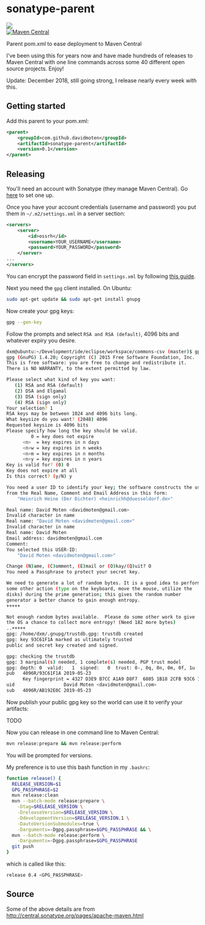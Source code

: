 sonatype-parent
===============
<a href="https://travis-ci.org/davidmoten/sonatype-parent"><img src="https://travis-ci.org/davidmoten/sonatype-parent.svg"/></a><br/>
[![Maven Central](https://maven-badges.herokuapp.com/maven-central/com.github.davidmoten/sonatype-parent/badge.svg?style=flat)](https://maven-badges.herokuapp.com/maven-central/com.github.davidmoten/sonatype-parent)

Parent pom.xml to ease deployment to Maven Central

I've been using this for years now and have made hundreds of releases to Maven Central with one line commands across some 40 different open source projects. Enjoy!

Update: December 2018, still going strong, I release nearly every week with this.

Getting started
----------------
Add this parent to your pom.xml:

```xml
<parent>
    <groupId>com.github.davidmoten</groupId>
    <artifactId>sonatype-parent</artifactId>
    <version>0.1</version>
</parent>
```

Releasing
----------
You'll need an account with Sonatype (they manage Maven Central). Go [here](http://central.sonatype.org/pages/ossrh-guide.html) to set one up.

Once you have your account credentials (username and password) you put them in `~/.m2/settings.xml` in a server section:

```xml
<servers>
    <server>
        <id>ossrh</id>
        <username>YOUR_USERNAME</username>
        <password>YOUR_PASSWORD</password>
    </server>
...
</servers>
```
You can encrypt the password field in `settings.xml` by following [this guide](https://maven.apache.org/guides/mini/guide-encryption.html).

Next you need the `gpg` client installed. On Ubuntu:

```bash
sudo apt-get update && sudo apt-get install gnupg
```

Now create your gpg keys:

```bash
gpg --gen-key
```
Follow the prompts and select `RSA and RSA (default)`, 4096 bits and whatever expiry you desire.

```bash
dxm@ubuntu:~/Development/ide/eclipse/workspace/commons-csv (master)$ gpg --gen-key
gpg (GnuPG) 1.4.20; Copyright (C) 2015 Free Software Foundation, Inc.
This is free software: you are free to change and redistribute it.
There is NO WARRANTY, to the extent permitted by law.

Please select what kind of key you want:
   (1) RSA and RSA (default)
   (2) DSA and Elgamal
   (3) DSA (sign only)
   (4) RSA (sign only)
Your selection? 1
RSA keys may be between 1024 and 4096 bits long.
What keysize do you want? (2048) 4096
Requested keysize is 4096 bits
Please specify how long the key should be valid.
         0 = key does not expire
      <n>  = key expires in n days
      <n>w = key expires in n weeks
      <n>m = key expires in n months
      <n>y = key expires in n years
Key is valid for? (0) 0
Key does not expire at all
Is this correct? (y/N) y

You need a user ID to identify your key; the software constructs the user ID
from the Real Name, Comment and Email Address in this form:
    "Heinrich Heine (Der Dichter) <heinrichh@duesseldorf.de>"

Real name: David Moten <davidmoten@gmail.com>
Invalid character in name
Real name: "David Moten <davidmoten@gmail.com>"
Invalid character in name
Real name: David Moten
Email address: davidmoten@gmail.com
Comment: 
You selected this USER-ID:
    "David Moten <davidmoten@gmail.com>"

Change (N)ame, (C)omment, (E)mail or (O)kay/(Q)uit? O
You need a Passphrase to protect your secret key.

We need to generate a lot of random bytes. It is a good idea to perform
some other action (type on the keyboard, move the mouse, utilize the
disks) during the prime generation; this gives the random number
generator a better chance to gain enough entropy.
+++++

Not enough random bytes available.  Please do some other work to give
the OS a chance to collect more entropy! (Need 182 more bytes)
..+++++
gpg: /home/dxm/.gnupg/trustdb.gpg: trustdb created
gpg: key 93C61F1A marked as ultimately trusted
public and secret key created and signed.

gpg: checking the trustdb
gpg: 3 marginal(s) needed, 1 complete(s) needed, PGP trust model
gpg: depth: 0  valid:   1  signed:   0  trust: 0-, 0q, 0n, 0m, 0f, 1u
pub   4096R/93C61F1A 2019-05-23
      Key fingerprint = 4327 D3E9 B7CC A1A9 D8F7  6805 1B18 2CFB 93C6 1F1A
uid                  David Moten <davidmoten@gmail.com>
sub   4096R/AB192E0C 2019-05-23

```

Now publish your public gpg key so the world can use it to verify your artifacts:

TODO

Now you can release in one command line to Maven Central:

```bash
mvn release:prepare && mvn release:perform
```

You will be prompted for versions.

My preference is to use this bash function in my `.bashrc`:

```bash
function release() {
  RELEASE_VERSION=$1
  GPG_PASSPHRASE=$2
  mvn release:clean
  mvn --batch-mode release:prepare \
    -Dtag=$RELEASE_VERSION \
    -DreleaseVersion=$RELEASE_VERSION \
    -DdevelopmentVersion=$RELEASE_VERSION.1 \
    -DautoVersionSubmodules=true \
    -Darguments=-Dgpg.passphrase=$GPG_PASSPHRASE && \
  mvn --batch-mode release:perform \
    -Darguments=-Dgpg.passphrase=$GPG_PASSPHRASE
  git push
}
```
 which is called like this:
 ```bash
 release 0.4 <GPG_PASSPHRASE>
 ```

Source
-----------
Some of the above details are from http://central.sonatype.org/pages/apache-maven.html
